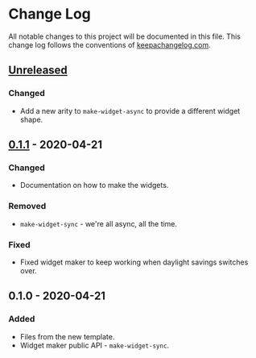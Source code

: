 # Change Log
All notable changes to this project will be documented in this file. This change log follows the conventions of [keepachangelog.com](http://keepachangelog.com/).

## [Unreleased]
### Changed
- Add a new arity to `make-widget-async` to provide a different widget shape.

## [0.1.1] - 2020-04-21
### Changed
- Documentation on how to make the widgets.

### Removed
- `make-widget-sync` - we're all async, all the time.

### Fixed
- Fixed widget maker to keep working when daylight savings switches over.

## 0.1.0 - 2020-04-21
### Added
- Files from the new template.
- Widget maker public API - `make-widget-sync`.

[Unreleased]: https://github.com/your-name/dynamic-programming/compare/0.1.1...HEAD
[0.1.1]: https://github.com/your-name/dynamic-programming/compare/0.1.0...0.1.1
